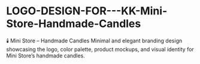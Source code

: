 # LOGO-DESIGN-FOR---KK-Mini-Store-Handmade-Candles
🕯️ Mini Store – Handmade Candles Minimal and elegant branding design showcasing the logo, color palette, product mockups, and visual identity for Mini Store’s handmade candles.
